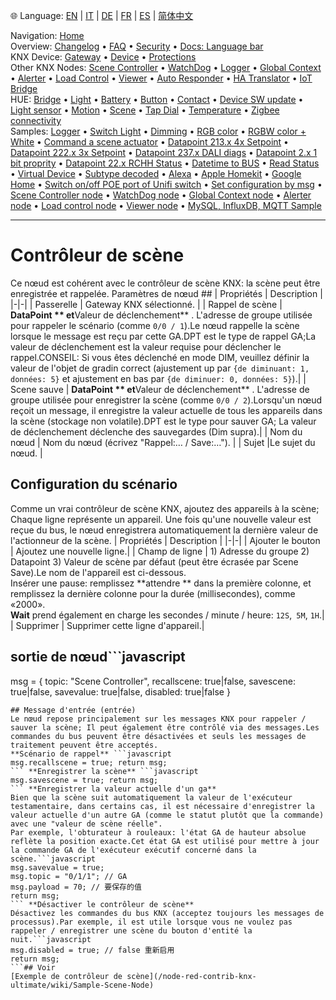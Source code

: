 🌐 Language: [EN](/node-red-contrib-knx-ultimate/wiki/SceneController-Configuration) | [IT](/node-red-contrib-knx-ultimate/wiki/it-SceneController-Configuration) | [DE](/node-red-contrib-knx-ultimate/wiki/de-SceneController-Configuration) | [FR](/node-red-contrib-knx-ultimate/wiki/fr-SceneController-Configuration) | [ES](/node-red-contrib-knx-ultimate/wiki/es-SceneController-Configuration) | [简体中文](/node-red-contrib-knx-ultimate/wiki/zh-CN-SceneController-Configuration)
<!-- NAV START -->
Navigation: [Home](https://supergiovane.github.io/node-red-contrib-knx-ultimate/wiki/Home)  
Overview: [Changelog](https://github.com/Supergiovane/node-red-contrib-knx-ultimate/blob/master/CHANGELOG.md) • [FAQ](https://supergiovane.github.io/node-red-contrib-knx-ultimate/wiki/FAQ-Troubleshoot) • [Security](https://supergiovane.github.io/node-red-contrib-knx-ultimate/wiki/SECURITY) • [Docs: Language bar](https://supergiovane.github.io/node-red-contrib-knx-ultimate/wiki/Docs-Language-Bar)  
KNX Device: [Gateway](https://supergiovane.github.io/node-red-contrib-knx-ultimate/wiki/Gateway-configuration) • [Device](https://supergiovane.github.io/node-red-contrib-knx-ultimate/wiki/Device) • [Protections](https://supergiovane.github.io/node-red-contrib-knx-ultimate/wiki/Protections)  
Other KNX Nodes: [Scene Controller](https://supergiovane.github.io/node-red-contrib-knx-ultimate/wiki/SceneController-Configuration) • [WatchDog](https://supergiovane.github.io/node-red-contrib-knx-ultimate/wiki/WatchDog-Configuration) • [Logger](https://supergiovane.github.io/node-red-contrib-knx-ultimate/wiki/Logger-Configuration) • [Global Context](https://supergiovane.github.io/node-red-contrib-knx-ultimate/wiki/GlobalVariable) • [Alerter](https://supergiovane.github.io/node-red-contrib-knx-ultimate/wiki/Alerter-Configuration) • [Load Control](https://supergiovane.github.io/node-red-contrib-knx-ultimate/wiki/LoadControl-Configuration) • [Viewer](https://supergiovane.github.io/node-red-contrib-knx-ultimate/wiki/knxUltimateViewer) • [Auto Responder](https://supergiovane.github.io/node-red-contrib-knx-ultimate/wiki/KNXAutoResponder) • [HA Translator](https://supergiovane.github.io/node-red-contrib-knx-ultimate/wiki/HATranslator) • [IoT Bridge](https://supergiovane.github.io/node-red-contrib-knx-ultimate/wiki/IoT-Bridge-Configuration)  
HUE: [Bridge](https://supergiovane.github.io/node-red-contrib-knx-ultimate/wiki/HUE+Bridge+configuration) • [Light](https://supergiovane.github.io/node-red-contrib-knx-ultimate/wiki/HUE+Light) • [Battery](https://supergiovane.github.io/node-red-contrib-knx-ultimate/wiki/HUE+Battery) • [Button](https://supergiovane.github.io/node-red-contrib-knx-ultimate/wiki/HUE+Button) • [Contact](https://supergiovane.github.io/node-red-contrib-knx-ultimate/wiki/HUE+Contact+sensor) • [Device SW update](https://supergiovane.github.io/node-red-contrib-knx-ultimate/wiki/HUE+Device+software+update) • [Light sensor](https://supergiovane.github.io/node-red-contrib-knx-ultimate/wiki/HUE+Light+sensor) • [Motion](https://supergiovane.github.io/node-red-contrib-knx-ultimate/wiki/HUE+Motion) • [Scene](https://supergiovane.github.io/node-red-contrib-knx-ultimate/wiki/HUE+Scene) • [Tap Dial](https://supergiovane.github.io/node-red-contrib-knx-ultimate/wiki/HUE+Tapdial) • [Temperature](https://supergiovane.github.io/node-red-contrib-knx-ultimate/wiki/HUE+Temperature+sensor) • [Zigbee connectivity](https://supergiovane.github.io/node-red-contrib-knx-ultimate/wiki/HUE+Zigbee+connectivity)  
Samples: [Logger](https://supergiovane.github.io/node-red-contrib-knx-ultimate/wiki/Logger-Sample) • [Switch Light](https://supergiovane.github.io/node-red-contrib-knx-ultimate/wiki/-Sample---Switch-light) • [Dimming](https://supergiovane.github.io/node-red-contrib-knx-ultimate/wiki/-Sample---Dimming) • [RGB color](https://supergiovane.github.io/node-red-contrib-knx-ultimate/wiki/-Sample---RGB-Color) • [RGBW color + White](https://supergiovane.github.io/node-red-contrib-knx-ultimate/wiki/-Sample---RGBW-Color-plus-White) • [Command a scene actuator](https://supergiovane.github.io/node-red-contrib-knx-ultimate/wiki/-Sample---Control-a-scene-actuator) • [Datapoint 213.x 4x Setpoint](https://supergiovane.github.io/node-red-contrib-knx-ultimate/wiki/-Sample---DPT213) • [Datapoint 222.x 3x Setpoint](https://supergiovane.github.io/node-red-contrib-knx-ultimate/wiki/-Sample---DPT222) • [Datapoint 237.x DALI diags](https://supergiovane.github.io/node-red-contrib-knx-ultimate/wiki/-Sample---DPT237) • [Datapoint 2.x 1 bit proprity](https://supergiovane.github.io/node-red-contrib-knx-ultimate/wiki/-Sample---DPT2) • [Datapoint 22.x RCHH Status](https://supergiovane.github.io/node-red-contrib-knx-ultimate/wiki/-Sample---DPT22) • [Datetime to BUS](https://supergiovane.github.io/node-red-contrib-knx-ultimate/wiki/-Sample---DateTime-to-BUS) • [Read Status](https://supergiovane.github.io/node-red-contrib-knx-ultimate/wiki/-Sample---Read-value-from-Device) • [Virtual Device](https://supergiovane.github.io/node-red-contrib-knx-ultimate/wiki/-Sample---Virtual-Device) • [Subtype decoded](https://supergiovane.github.io/node-red-contrib-knx-ultimate/wiki/-Sample---Subtype) • [Alexa](https://supergiovane.github.io/node-red-contrib-knx-ultimate/wiki/-Sample---Alexa) • [Apple Homekit](https://supergiovane.github.io/node-red-contrib-knx-ultimate/wiki/-Sample---Apple-Homekit) • [Google Home](https://supergiovane.github.io/node-red-contrib-knx-ultimate/wiki/-Sample---Google-Assistant) • [Switch on/off POE port of Unifi switch](https://supergiovane.github.io/node-red-contrib-knx-ultimate/wiki/-Sample---UnifiPOE) • [Set configuration by msg](https://supergiovane.github.io/node-red-contrib-knx-ultimate/wiki/-Sample-setConfig) • [Scene Controller node](https://supergiovane.github.io/node-red-contrib-knx-ultimate/wiki/Sample-Scene-Node) • [WatchDog node](https://supergiovane.github.io/node-red-contrib-knx-ultimate/wiki/-Sample---WatchDog) • [Global Context node](https://supergiovane.github.io/node-red-contrib-knx-ultimate/wiki/SampleGlobalContextNode) • [Alerter node](https://supergiovane.github.io/node-red-contrib-knx-ultimate/wiki/SampleAlerter) • [Load control node](https://supergiovane.github.io/node-red-contrib-knx-ultimate/wiki/SampleLoadControl) • [Viewer node](https://supergiovane.github.io/node-red-contrib-knx-ultimate/wiki/knxUltimateViewer) • [MySQL, InfluxDB, MQTT Sample](https://supergiovane.github.io/node-red-contrib-knx-ultimate/wiki/Sample-KNX2MQTT-KNX2MySQL-KNX2InfluxDB)
<!-- NAV END -->
---
# Contrôleur de scène
Ce nœud est cohérent avec le contrôleur de scène KNX: la scène peut être enregistrée et rappelée.
Paramètres de nœud ##
| Propriétés | Description |
|-|-|
| Passerelle | Gateway KNX sélectionné. |
| Rappel de scène | **DataPoint ** et**Valeur de déclenchement** . L'adresse de groupe utilisée pour rappeler le scénario (comme `0/0 / 1`).Le nœud rappelle la scène lorsque le message est reçu par cette GA.DPT est le type de rappel GA;La valeur de déclenchement est la valeur requise pour déclencher le rappel.CONSEIL: Si vous êtes déclenché en mode DIM, veuillez définir la valeur de l'objet de gradin correct (ajustement up par `{de diminuant: 1, données: 5}` et ajustement en bas par `{de diminuer: 0, données: 5}`).|
| Scene sauve | **DataPoint ** et**Valeur de déclenchement** . L'adresse de groupe utilisée pour enregistrer la scène (comme `0/0 / 2`).Lorsqu'un nœud reçoit un message, il enregistre la valeur actuelle de tous les appareils dans la scène (stockage non volatile).DPT est le type pour sauver GA; La valeur de déclenchement déclenche des sauvegardes (Dim supra).|
| Nom du nœud | Nom du nœud (écrivez "Rappel:… / Save:…"). |
| Sujet |Le sujet du nœud. |
## Configuration du scénario
Comme un vrai contrôleur de scène KNX, ajoutez des appareils à la scène; Chaque ligne représente un appareil.
Une fois qu'une nouvelle valeur est reçue du bus, le nœud enregistrera automatiquement la dernière valeur de l'actionneur de la scène.
| Propriétés | Description |
|-|-|
| Ajouter le bouton | Ajoutez une nouvelle ligne.|
| Champ de ligne | 1) Adresse du groupe 2) Datapoint 3) Valeur de scène par défaut (peut être écrasée par Scene Save).Le nom de l'appareil est ci-dessous.<br/> Insérer une pause: remplissez **attendre ** dans la première colonne, et remplissez la dernière colonne pour la durée (millisecondes), comme «2000».<br/>**Wait** prend également en charge les secondes / minute / heure: `12S`,` 5M`, `1H`.|
| Supprimer | Supprimer cette ligne d'appareil.|
## sortie de nœud```javascript
msg = {
  topic: "Scene Controller",
  recallscene: true|false,
  savescene: true|false,
  savevalue: true|false,
  disabled: true|false
}
```---
## Message d'entrée (entrée)
Le nœud repose principalement sur les messages KNX pour rappeler / sauver la scène; Il peut également être contrôlé via des messages.Les commandes du bus peuvent être désactivées et seuls les messages de traitement peuvent être acceptés.
**Scénario de rappel** ```javascript
msg.recallscene = true; return msg;
``` **Enregistrer la scène** ```javascript
msg.savescene = true; return msg;
``` **Enregistrer la valeur actuelle d'un ga**
Bien que la scène suit automatiquement la valeur de l'exécuteur testamentaire, dans certains cas, il est nécessaire d'enregistrer la valeur actuelle d'un autre GA (comme le statut plutôt que la commande) avec une "valeur de scène réelle".
Par exemple, l'obturateur à rouleaux: l'état GA de hauteur absolue reflète la position exacte.Cet état GA est utilisé pour mettre à jour la commande GA de l'exécuteur exécutif concerné dans la scène.```javascript
msg.savevalue = true;
msg.topic = "0/1/1"; // GA
msg.payload = 70; // 要保存的值
return msg;
``` **Désactiver le contrôleur de scène**
Désactivez les commandes du bus KNX (acceptez toujours les messages de processus).Par exemple, il est utile lorsque vous ne voulez pas rappeler / enregistrer une scène du bouton d'entité la nuit.```javascript
msg.disabled = true; // false 重新启用
return msg;
```## Voir
[Exemple de contrôleur de scène](/node-red-contrib-knx-ultimate/wiki/Sample-Scene-Node)